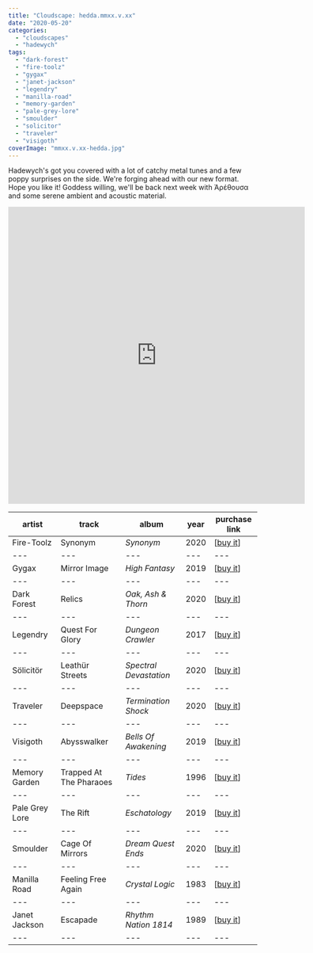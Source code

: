 ```yaml
---
title: "Cloudscape: hedda.mmxx.v.xx"
date: "2020-05-20"
categories: 
  - "cloudscapes"
  - "hadewych"
tags: 
  - "dark-forest"
  - "fire-toolz"
  - "gygax"
  - "janet-jackson"
  - "legendry"
  - "manilla-road"
  - "memory-garden"
  - "pale-grey-lore"
  - "smoulder"
  - "solicitor"
  - "traveler"
  - "visigoth"
coverImage: "mmxx.v.xx-hedda.jpg"
---
```


Hadewych's got you covered with a lot of catchy metal tunes and a few poppy surprises on the side. We're forging ahead with our new format. Hope you like it! Goddess willing, we'll be back next week with Ἀρέθουσα and some serene ambient and acoustic material.

<iframe src="https://www.mixcloud.com/widget/iframe/?feed=%2Feveningoflight%2Fheddammxxvxx%2F" width="600" height="600" frameborder="0"></iframe>

| **artist** | **track** | **album** | **year** | **purchase link** |
| --- | --- | --- | --- | --- |
| Fire-Toolz | Synonym | _Synonym_ | 2020 | \[[buy it](https://fire-toolz.bandcamp.com/album/synonym)\] |
| --- | --- | --- | --- | --- |
| Gygax | Mirror Image | _High Fantasy_ | 2019 | \[[buy it](https://gygaxguild.bandcamp.com/album/high-fantasy)\] |
| --- | --- | --- | --- | --- |
| Dark Forest | Relics | _Oak, Ash & Thorn_ | 2020 | \[[buy it](https://darkforest-uk.bandcamp.com/album/oak-ash-thorn)\] |
| --- | --- | --- | --- | --- |
| Legendry | Quest For Glory | _Dungeon Crawler_ | 2017 | \[[buy it](https://legendry.bandcamp.com/album/dungeon-crawler)\] |
| --- | --- | --- | --- | --- |
| Sölicitör | Leathür Streets | _Spectral Devastation_ | 2020 | \[[buy it](https://solicitor-speedmetal.bandcamp.com/album/spectral-devastation)\] |
| --- | --- | --- | --- | --- |
| Traveler | Deepspace | _Termination Shock_ | 2020 | \[[buy it](https://travelermetal.bandcamp.com/album/termination-shock)\] |
| --- | --- | --- | --- | --- |
| Visigoth | Abysswalker | _Bells Of Awakening_ | 2019 | \[[buy it](https://visigothofficial.bandcamp.com/album/bells-of-awakening)\] |
| --- | --- | --- | --- | --- |
| Memory Garden | Trapped At The Pharaoes | _Tides_ | 1996 | \[[buy it](https://www.discogs.com/Memory-Garden-Tides/master/666582)\] |
| --- | --- | --- | --- | --- |
| Pale Grey Lore | The Rift | _Eschatology_ | 2019 | \[[buy it](https://smallstone.bandcamp.com/album/eschatology)\] |
| --- | --- | --- | --- | --- |
| Smoulder | Cage Of Mirrors | _Dream Quest Ends_ | 2020 | \[[buy it](https://smoulder.bandcamp.com/album/dream-quest-ends)\] |
| --- | --- | --- | --- | --- |
| Manilla Road | Feeling Free Again | _Crystal Logic_ | 1983 | \[[buy it](https://www.discogs.com/Manilla-Road-Crystal-Logic/master/127100)\] |
| --- | --- | --- | --- | --- |
| Janet Jackson | Escapade | _Rhythm Nation 1814_ | 1989 | \[[buy it](https://www.discogs.com/Janet-Jackson-Janet-Jacksons-Rhythm-Nation-1814/master/92699)\] |
| --- | --- | --- | --- | --- |
